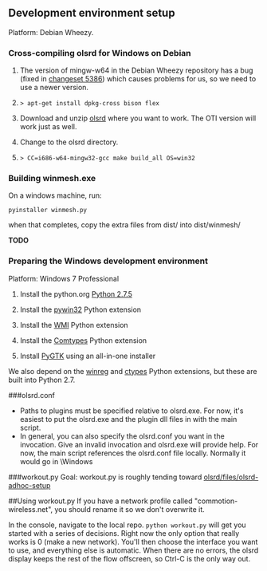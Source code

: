 ## Development environment setup

Platform: Debian Wheezy.

### Cross-compiling olsrd for Windows on Debian

1. The version of mingw-w64 in the Debian Wheezy repository has a bug (fixed
   in [changeset
   5386](http://sourceforge.net/apps/trac/mingw-w64/changeset/5386)) which
   causes problems for us, so we need to use a newer version.


1. ``> apt-get install dpkg-cross bison flex``

1. Download and unzip [olsrd](http://www.olsr.org/releases/0.6/olsrd-0.6.6.tar.gz)
where you want to work. The OTI version will work just as well.

1. Change to the olsrd directory.

1. ``> CC=i686-w64-mingw32-gcc make build_all OS=win32``

### Building winmesh.exe

On a windows machine, run:

``pyinstaller winmesh.py``

when that completes, copy the extra files from dist/ into dist/winmesh/

__TODO__

### Preparing the Windows development environment

Platform: Windows 7 Professional

1. Install the python.org [Python
   2.7.5](http://www.python.org/ftp/python/2.7.5/python-2.7.5.msi)

1. Install the
   [pywin32](http://sourceforge.net/projects/pywin32/files/?source=navbar) Python
   extension

1. Install the [WMI](https://pypi.python.org/pypi/WMI/) Python extension

1. Install the [Comtypes](http://sourceforge.net/projects/comtypes/files/comtypes/) Python extension

1. Install [PyGTK](http://ftp.gnome.org/pub/GNOME/binaries/win32/pygtk/2.24/) using an all-in-one installer


We also depend on the [winreg](http://docs.python.org/2/library/_winreg.html) and
[ctypes](http://docs.python.org/2/library/ctypes.html) Python extensions, but these
are built into Python 2.7.

###olsrd.conf
- Paths to plugins must be specified relative to olsrd.exe. For now, it's
easiest to put the olsrd.exe and the plugin dll files in with the main script.
- In general, you can also specify the olsrd.conf you want in the invocation. 
Give an invalid invocation and olsrd.exe will provide help. For now, the main
script references the olsrd.conf file locally. Normally it would go in
\Windows

###workout.py
Goal: workout.py is roughly tending toward [olsrd/files/olsrd-adhoc-setup](https://github.com/opentechinstitute/olsrd/blob/release-0.6.5.4/files/olsrd-adhoc-setup)

##Using workout.py
If you have a network profile called "commotion-wireless.net", you should rename
it so we don't overwrite it.

In the console, navigate to the local repo. ``python workout.py`` will get 
you started with a series of decisions. Right now the only option that 
really works is 0 (make a new network). You'll then choose the interface you
want to use, and everything else is automatic. When there are no errors, the
olsrd display keeps the rest of the flow offscreen, so Ctrl-C is the only way
out.
